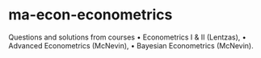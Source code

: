 # ma-econ-econometrics

Questions and solutions from courses
• Econometrics I & II (Lentzas), 
• Advanced Econometrics (McNevin),
• Bayesian Econometrics (McNevin).
